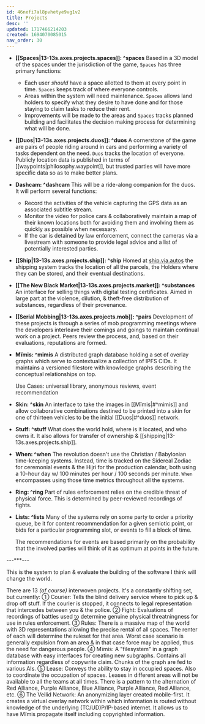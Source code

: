 ```yaml
---
id: 46nefi7al8pvhetye9vg1v2
title: Projects
desc: ''
updated: 1717466214203
created: 1694070085015
nav_order: 30
---
```

* **[[Spaces|13-13s.axes.projects.spaces]]: ^spaces** Based in a 3D model of the spaces under the jurisdiction of the game, `Spaces` has three primary functions:
  * Each user *should* have a space allotted to them at every point in time. `Spaces` keeps track of where everyone controls.
  * Areas within the system will need maintenance. `Spaces` allows land holders to specify what they desire to have done and for those staying to claim tasks to reduce their rent.
  * Improvements will be made to the areas and `Spaces` tracks planned building and facilitates the decision making process for determining what will be done.

* **[[Duos|13-13s.axes.projects.duos]]: ^duos** A cornerstone of the game are pairs of people riding around in cars and performing a variety of tasks dependent on the need. `Duos` tracks the location of everyone. Publicly location data is published in terms of [[waypoints|philosophy.waypoint]], but trusted parties will have more specific data so as to make better plans.

* **Dashcam: ^dashcam** This will be a ride-along companion for the duos. It will perform several functions:
  * Record the activities of the vehicle capturing the GPS data as an associated subtitle stream.
  * Monitor the video for police cars & collaboratively maintain a map of their known locations both for avoiding them and involving them as quickly as possible when necessary.
  * If the car is detained by law enforcement, connect the cameras via a livestream with someone to provide legal advice and a list of potentially interested parties.

* **[[Ship|13-13s.axes.projects.ship]]: ^ship** Homed at [ship.via.autos](https://ship.via.autos) the shipping system tracks the location of all the parcels, the Holders where they can be stored, and their eventual destinations.

* **[[The New Black Market|13-13s.axes.projects.market]]: ^substances** An interface for selling things with digital testing certificates. Aimed in large part at the violence, dilution, & theft-free distribution of substances, regardless of their provenance.

* **[[Serial Mobbing|13-13s.axes.projects.mob]]: ^pairs** Development of these projects is through a series of mob programming meetings where the developers interleave their comings and goings to maintain continual work on a project. Peers review the process, and, based on their evaluations, reputations are formed.

* **Mïmis: ^mimis** A distributed graph database holding a set of overlay graphs which serve to contextualize a collection of IPFS CIDs. It maintains a versioned filestore with knowledge graphs describing the conceptual relationships on top.

  Use Cases: universal library, anonymous reviews, event recommendation

* **Skin: ^skin** An interface to take the images in [[Mïmis|#^mimis]] and allow collaborative combinations destined to be printed into a skin for one of thirteen vehicles to be the initial [[Duos|#^duos]] network.

* **Stuff: ^stuff** What does the world hold, where is it located, and who owns it. It also allows for transfer of ownership & [[shipping|13-13s.axes.projects.ship]].

* **When: ^when** The revolution doesn't use the Christian / Babylonian time-keeping systems. Instead, time is tracked on the Sidereal Zodiac for ceremonial events & the Hijri for the production calendar, both using a 10-hour day w/ 100 minutes per hour / 100 seconds per minute. `When` encompasses using those time metrics throughout all the systems.

* **Ring: ^ring** Part of rules enforcement relies on the credible threat of physical force. This is determined by peer-reviewed recordings of fights.

* **Lists: ^lists** Many of the systems rely on some party to order a priority queue, be it for content recommendation for a given semiotic point, or bids for a particular programming slot, or events to fill a block of time.

  The recommendations for events are based primarily on the probability that the involved parties will think of it as optimum at points in the future.

---***---

This is the system to plan & evaluate the building of the software I think will change the world.

There are 13 *(of course)* interwoven projects. It's a constantly shifting set, but currently:
 ➀ Courier: Tells the blind delivery service where to pick up & drop off stuff. If the courier is stopped, it connects to legal representation that intercedes between you & the police.
 ➁ Fight: Evaluations of recordings of battles used to determine genuine physical threatningness for use in rules enforcement.
 ➂ Rules: There is a massive map of the world with 3D representations allowing the precise rental of all spaces. The renter of each will determine the ruleset for that area. Worst case scenario is generally expulsion from an area & in that case force may be applied, thus the need for dangerous people.
 ➃ Mïmis: A "filesystem" in a graph database with easy interfaces for creating new subgraphs. Contains all information regardless of copywrite claim. Chunks of the graph are fed to various AIs. 
 ➄ Lease: Conveys the ability to stay in occupied spaces. Also to coordinate the occupation of spaces. Leases in different areas will not be available to all the teams at all times. There is a pattern to the alternation of Red Alliance, Purple Alliance, Blue Alliance, Purple Alliance, Red Alliance, etc.
 ➅ The Veilid Network: An anonymizing layer created mobile-first. It creates a virtual overlay network within which information is routed without knowledge of the underlying (TC/UD)P/IP-based internet. It allows us to have Mïmis propagate itself including copyrighted information.
